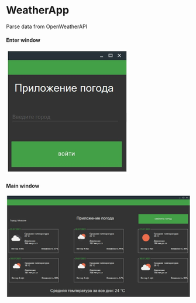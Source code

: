 # WeatherApp
Parse data from OpenWeatherAPI

#### Enter window
![Enter window](images/1.jpg)

#### Main window
![Main window](images/2.jpg)
